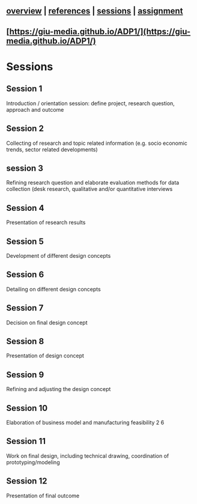 [overview](README.md) | [references](references.md) | [sessions](sessions.md) | [assignment](assignment.md)
----------------

[https://giu-media.github.io/ADP1/](https://giu-media.github.io/ADP1/)
----------------
# Sessions

## Session 1
Introduction / orientation session: define project, research question, approach and outcome
## Session 2
Collecting of research and topic related information (e.g. socio economic trends, sector related
developments)
## session 3
Refining research question and elaborate evaluation methods for data collection (desk research, qualitative and/or quantitative interviews
## Session 4
Presentation of research results
## Session 5
Development of different design concepts
## Session 6
Detailing on different design concepts
## Session 7
Decision on final design concept 
## Session 8
Presentation of design concept
## Session 9
Refining and adjusting the design concept 
## Session 10
Elaboration of business model and manufacturing
feasibility 2 6
## Session 11 
Work on final design, including technical drawing, coordination of prototyping/modeling 
## Session 12
Presentation of final outcome 
